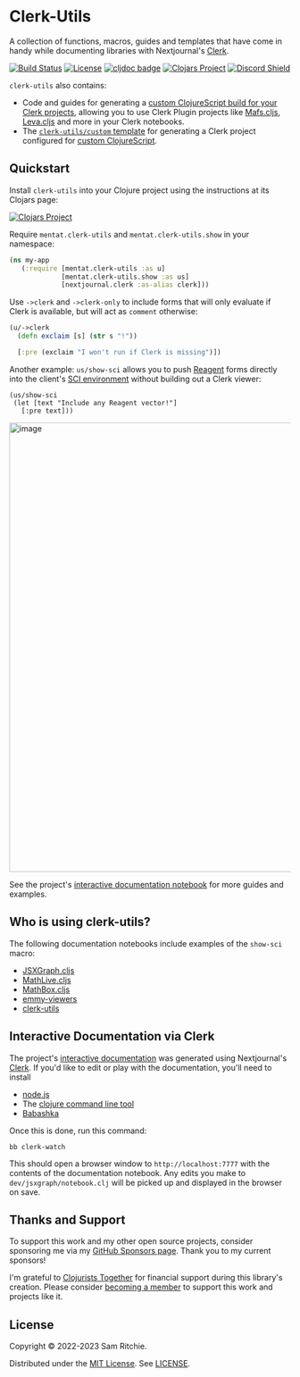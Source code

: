# Clerk-Utils

A collection of functions, macros, guides and templates that have come in handy
while documenting libraries with Nextjournal's [Clerk][clerk-url].

[![Build Status][build-status]][build-status-url]
[![License][license]][license-url]
[![cljdoc badge][cljdoc]][cljdoc-url]
[![Clojars Project][clojars]][clojars-url]
[![Discord Shield][discord]][discord-url]

`clerk-utils` also contains:

- Code and guides for generating a [custom ClojureScript build for your Clerk
  projects][custom-cljs-url],
  allowing you to use Clerk Plugin projects like
  [Mafs.cljs](https://mafs.mentat.org), [Leva.cljs](https://leva.mentat.org) and
  more in your Clerk notebooks.
- The [`clerk-utils/custom` template][clerk-utils-custom-url] for generating a
  Clerk project configured for [custom ClojureScript][custom-cljs-url].

## Quickstart

Install `clerk-utils` into your Clojure project using the instructions at
its Clojars page:

[![Clojars Project][clojars]][clojars-url]

Require `mentat.clerk-utils` and `mentat.clerk-utils.show` in your namespace:

```clj
(ns my-app
   (:require [mentat.clerk-utils :as u]
             [mentat.clerk-utils.show :as us]
             [nextjournal.clerk :as-alias clerk]))
```

Use `->clerk` and `->clerk-only` to include forms that will only evaluate if
Clerk is available, but will act as `comment` otherwise:

```clj
(u/->clerk
  (defn exclaim [s] (str s "!"))

  [:pre (exclaim "I won't run if Clerk is missing")])
```

Another example: `us/show-sci` allows you to push [Reagent][reagent-url] forms
directly into the client's [SCI environment][sci-url] without building out a
Clerk viewer:

```
(us/show-sci
 (let [text "Include any Reagent vector!"]
   [:pre text]))
```

<img width="805" alt="image" src="https://user-images.githubusercontent.com/69635/207616925-c4f22afd-2579-4c3f-8fef-856323510849.png">

See the project's [interactive documentation
notebook](https://clerk-utils.mentat.org) for more guides and examples.

## Who is using clerk-utils?

The following documentation notebooks include examples of the `show-sci` macro:

- [JSXGraph.cljs](https://jsxgraph.mentat.org)
- [MathLive.cljs](https://mathlive.mentat.org)
- [MathBox.cljs](https://mathbox.mentat.org)
- [emmy-viewers](https://emmy-viewers.mentat.org)
- [clerk-utils](https://clerk-utils.mentat.org)

## Interactive Documentation via Clerk

The project's [interactive documentation](https://clerk-utils.mentat.org) was
generated using Nextjournal's [Clerk](https://github.com/nextjournal/clerk). If
you'd like to edit or play with the documentation, you'll need to install

- [node.js](https://nodejs.org/en/)
- The [clojure command line tool](https://clojure.org/guides/install_clojure)
- [Babashka](https://github.com/babashka/babashka#installation)

Once this is done, run this command:

```
bb clerk-watch
```

This should open a browser window to `http://localhost:7777` with the contents
of the documentation notebook. Any edits you make to `dev/jsxgraph/notebook.clj`
will be picked up and displayed in the browser on save.

## Thanks and Support

To support this work and my other open source projects, consider sponsoring me
via my [GitHub Sponsors page](https://github.com/sponsors/sritchie). Thank you
to my current sponsors!

I'm grateful to [Clojurists Together](https://www.clojuriststogether.org/) for
financial support during this library's creation. Please consider [becoming a
member](https://www.clojuriststogether.org/developers/) to support this work and
projects like it.

## License

Copyright © 2022-2023 Sam Ritchie.

Distributed under the [MIT License](LICENSE). See [LICENSE](LICENSE).

[clerk-url]: https://clerk.vision
[build-status-url]: https://github.com/mentat-collective/clerk-utils/actions/workflows/kondo.yml
[build-status]: https://github.com/mentat-collective/clerk-utils/actions/workflows/kondo.yml/badge.svg?branch=main
[cljdoc-url]: https://cljdoc.org/d/org.mentat/clerk-utils/CURRENT
[cljdoc]: https://cljdoc.org/badge/org.mentat/clerk-utils
[clojars-url]: https://clojars.org/org.mentat/clerk-utils
[clojars]: https://img.shields.io/clojars/v/org.mentat/clerk-utils.svg
[discord-url]: https://discord.gg/hsRBqGEeQ4
[discord]: https://img.shields.io/discord/731131562002743336?style=flat&colorA=000000&colorB=000000&label=&logo=discord
[license-url]: LICENSE
[license]: https://img.shields.io/badge/license-MIT-brightgreen.svg
[github-url]: https://github.com/mentat-collective/clerk-utils
[reagent-url]: https://reagent-project.github.io
[sci-url]: https://github.com/babashka/sci
[custom-cljs-url]: https://clerk-utils.mentat.org#custom-clojurescript-builds
[clerk-utils-custom-url]: https://github.com/mentat-collective/clerk-utils/blob/main/resources/clerk_utils/custom

